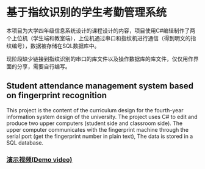 # 基于指纹识别的学生考勤管理系统
本项目为大学四年级信息系统设计的课程设计的内容，项目使用C#编辑制作了两个上位机（学生端和教室端），上位机通过串口和指纹机进行通信（得到明文的指纹编号），数据被存储在SQL数据库中。

现阶段缺少链接到指纹识别的串口的库文件以及操作数据库的库文件，仅仅用作界面的分享，需要自行编写。

## Student attendance management system based on fingerprint recognition
This project is the content of the curriculum design for the fourth-year information system design of the university. The project uses C# to edit and produce two upper computers (student side and classroom side). The upper computer communicates with the fingerprint machine through the serial port (get the fingerprint number in plain text), The data is stored in a SQL database.

### [演示视频(Demo video)](https://www.bilibili.com/video/BV1BZ4y1G7Gy/)
